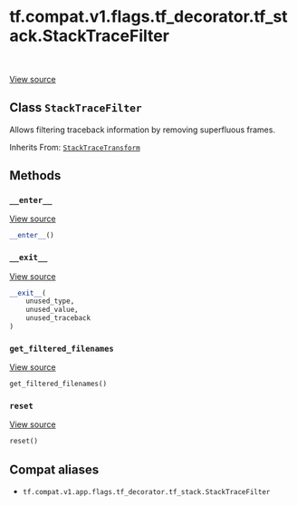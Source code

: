 <div itemscope itemtype="http://developers.google.com/ReferenceObject">
<meta itemprop="name" content="tf.compat.v1.flags.tf_decorator.tf_stack.StackTraceFilter" />
<meta itemprop="path" content="Stable" />
<meta itemprop="property" content="__enter__"/>
<meta itemprop="property" content="__exit__"/>
<meta itemprop="property" content="get_filtered_filenames"/>
<meta itemprop="property" content="reset"/>
</div>

# tf.compat.v1.flags.tf_decorator.tf_stack.StackTraceFilter

<!-- Insert buttons and diff -->

<table class="tfo-notebook-buttons tfo-api" align="left">
</table>

<a target="_blank" href="/code/stable/tensorflow/python/util/tf_stack.py">View source</a>



## Class `StackTraceFilter`

Allows filtering traceback information by removing superfluous frames.

Inherits From: [`StackTraceTransform`](../../../../../../tf/compat/v1/flags/tf_decorator/tf_stack/StackTraceTransform.md)

<!-- Placeholder for "Used in" -->


## Methods

<h3 id="__enter__"><code>__enter__</code></h3>

<a target="_blank" href="/code/stable/tensorflow/python/util/tf_stack.py">View source</a>

``` python
__enter__()
```




<h3 id="__exit__"><code>__exit__</code></h3>

<a target="_blank" href="/code/stable/tensorflow/python/util/tf_stack.py">View source</a>

``` python
__exit__(
    unused_type,
    unused_value,
    unused_traceback
)
```




<h3 id="get_filtered_filenames"><code>get_filtered_filenames</code></h3>

<a target="_blank" href="/code/stable/tensorflow/python/util/tf_stack.py">View source</a>

``` python
get_filtered_filenames()
```




<h3 id="reset"><code>reset</code></h3>

<a target="_blank" href="/code/stable/tensorflow/python/util/tf_stack.py">View source</a>

``` python
reset()
```








## Compat aliases

* `tf.compat.v1.app.flags.tf_decorator.tf_stack.StackTraceFilter`

